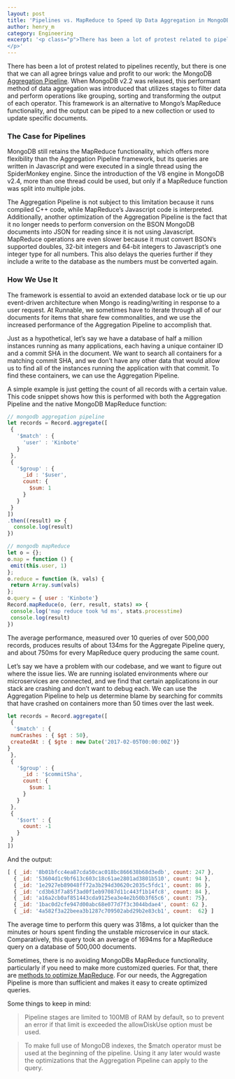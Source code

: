 ```yaml
---
layout: post
title: 'Pipelines vs. MapReduce to Speed Up Data Aggregation in MongoDB'
author: henry_m
category: Engineering
excerpt: '<p class="p">There has been a lot of protest related to pipelines recently, but there is one that we can all agree brings value and profit to our work: the MongoDB <a class="link" href="https://docs.mongodb.com/manual/core/aggregation-pipeline/">Aggregation Pipeline</a>. When MongoDB v2.2 was released, this performant method of data aggregation was introduced that utilizes stages to filter data and perform operations like grouping, sorting and transforming the output of each operator. This framework is an alternative to Mongo’s MapReduce functionality, and the output can be piped to a new collection or used to update specific documents.
</p>'
---
```


There has been a lot of protest related to pipelines recently, but there is one that we can all agree brings value and profit to our work: the MongoDB [Aggregation Pipeline](https://docs.mongodb.com/manual/core/aggregation-pipeline/). When MongoDB v2.2 was released, this performant method of data aggregation was introduced that utilizes stages to filter data and perform operations like grouping, sorting and transforming the output of each operator. This framework is an alternative to Mongo’s MapReduce functionality, and the output can be piped to a new collection or used to update specific documents.

### The Case for Pipelines

MongoDB still retains the MapReduce functionality, which offers more flexibility than the Aggregation Pipeline framework, but its queries are written in Javascript and were executed in a single thread using the SpiderMonkey engine. Since the introduction of the V8 engine in MongoDB v2.4, more than one thread could be used, but only if a MapReduce function was split into multiple jobs.

The Aggregation Pipeline is not subject to this limitation because it runs compiled C++ code, while MapReduce’s Javascript code is interpreted. Additionally, another optimization of the Aggregation Pipeline is the fact that it no longer needs to perform conversion on the BSON MongoDB documents into JSON for reading since it is not using Javascript. MapReduce operations are even slower because it must convert BSON’s supported doubles, 32-bit integers and 64-bit integers to Javascript’s one integer type for all numbers. This also delays the queries further if they include a write to the database as the numbers must be converted again.

### How We Use It

The framework is essential to avoid an extended database lock or tie up our event-driven architecture when Mongo is reading/writing in response to a user request. At Runnable, we sometimes have to iterate through all of our documents for items that share few commonalities, and we use the increased performance of the Aggregation Pipeline to accomplish that.

Just as a hypothetical, let’s say we have a database of half a million instances running as many applications, each having a unique container ID and a commit SHA in the document. We want to search all containers for a matching commit SHA, and we don’t have any other data that would allow us to find all of the instances running the application with that commit. To find these containers, we can use the Aggregation Pipeline.

A simple example is just getting the count of all records with a certain value. This code snippet shows how this is performed with both the Aggregation Pipeline and the native MongoDB MapReduce function:

```javascript
// mongodb aggregation pipeline
let records = Record.aggregate([
 {
   '$match' : {
     'user' : 'Kinbote'
   }
 },
 {
   '$group' : {
     _id : '$user',
     count: {
       $sum: 1
     }
   }
 }
])
.then((result) => {
  console.log(result)
})
```

```javascript
// mongodb mapReduce
let o = {};
o.map = function () {
 emit(this.user, 1)
};
o.reduce = function (k, vals) {
 return Array.sum(vals)
};
o.query = { user : 'Kinbote'}
Record.mapReduce(o, (err, result, stats) => {
 console.log('map reduce took %d ms', stats.processtime)
 console.log(result)
})
```

The average performance, measured over 10 queries of over 500,000 records, produces results of about 134ms for the Aggregate Pipeline query, and about 750ms for every MapReduce query producing the same count.

Let’s say we have a problem with our codebase, and we want to figure out where the issue lies. We are running isolated environments where our microservices are connected, and we find that certain applications in our stack are crashing and don’t want to debug each. We can use the Aggregation Pipeline to help us determine blame by searching for commits that have crashed on containers more than 50 times over the last week.

```javascript
let records = Record.aggregate([
 {
  '$match' : {
 numCrashes : { $gt : 50},
 createdAt : { $gte : new Date('2017-02-05T00:00:00Z')}
}
 },
 {
   '$group' : {
     _id : '$commitSha',
     count: {
       $sum: 1
     }
   }
 },
 {
   '$sort' : {
     count: -1
   }
 }
])
```

And the output:

```javascript
[ { _id: '8b01bfcc4ea87cda50cac018bc866638b68d3edb', count: 247 },
  { _id: '53604d1c9bf613c603c18c61ae2801ad3801b510', count: 94 },
  { _id: '1e2927eb89048ff72a3b294d30620c2035c5fdc1', count: 86 },
  { _id: 'cd3b63f7a85f3ad0f1eb97087d11c443f1b14fc8', count: 84 },
  { _id: 'a16a2cb0af851443cda9125ea3e4e2b50b3f65c6', count: 75},
  { _id: '1bac0d2cfe947d00abc68e077d7f3c3044bdae4', count: 62 },
  { _id: '4a582f3a22beea3b1287c709502abd29b2e83cb1', count:  62} ]
```

The average time to perform this query was 318ms, a lot quicker than the minutes or hours spent finding the unstable microservice in our stack. Comparatively, this query took an average of 1694ms for a MapReduce query on a database of 500,000 documents.

Sometimes, there is no avoiding MongoDBs MapReduce functionality, particularly if you need to make more customized queries. For that, there are [methods to optimize MapReduce](http://edgystuff.tumblr.com/post/54709368492/how-to-speed-up-mongodb-map-reduce-by-20x). For our needs, the Aggregation Pipeline is more than sufficient and makes it easy to create optimized queries.

Some things to keep in mind:

> Pipeline stages are limited to 100MB of RAM by default, so to prevent an error if that limit is exceeded the allowDiskUse option must be used.

> To make full use of MongoDB indexes, the $match operator must be used at the beginning of the pipeline. Using it any later would waste the optimizations that the Aggregation Pipeline can apply to the query.

